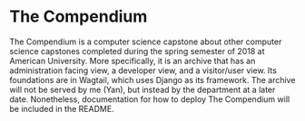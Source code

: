 The Compendium 
============================== 
The Compendium is a computer science capstone about other computer science capstones completed during the spring semester of 2018 at American University. More specifically, it is an archive that has an administration facing view, a developer view, and a visitor/user view. Its foundations are in Wagtail, which uses Django as its framework. The archive will not be served by me (Yan), but instead by the department at a later date. Nonetheless, documentation for how to deploy The Compendium will be included in the README. 
